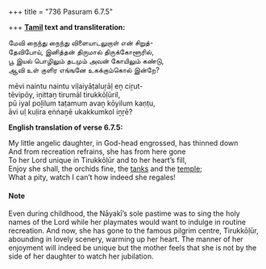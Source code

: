 +++
title = "736 Pasuram 6.7.5"

+++
**[Tamil](/definition/tamil#history "show Tamil definitions") text and transliteration:**

மேவி நைந்து நைந்து விளையாடலுறாள் என் சிறுத்-  
தேவிபோய், இனித்தன் திருமால் திருக்கோளூரில்,  
பூ இயல் பொழிலும் தடமும் அவன் கோயிலும் கண்டு,  
ஆவி உள் குளிர எங்ஙனே உகக்கும்கொல் இன்றே?

mēvi naintu naintu viḷaiyāṭaluṟāḷ eṉ ciṟut-  
tēvipōy, iṉittaṉ tirumāl tirukkōḷūril,  
pū iyal poḻilum taṭamum avaṉ kōyilum kaṇṭu,  
āvi uḷ kuḷira eṅṅaṉē ukakkumkol iṉṟē?

**English translation of verse 6.7.5:**

My little angelic daughter, in God-head engrossed, has thinned down  
And from recreation refrains, she has from here gone  
To her Lord unique in Tirukkōḷūr and to her heart’s fill,  
Enjoy she shall, the orchids fine, the [tanks](/definition/tank#history "show tanks definitions") and the [temple](/definition/temple#history "show temple definitions");  
What a pity, watch I can’t how indeed she regales!

#### Note

Even during childhood, the Nāyakī’s sole pastime was to sing the holy names of the Lord while her playmates would want to indulge in routine recreation. And now, she has gone to the famous pilgrim centre, Tirukkōḷūr, abounding in lovely scenery, warming up her heart. The manner of her enjoyment will indeed be unique but the mother feels that she is not by the side of her daughter to watch her jubilation.



